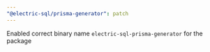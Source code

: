 ```yaml
---
"@electric-sql/prisma-generator": patch
---
```


Enabled correct binary name `electric-sql-prisma-generator` for the package
